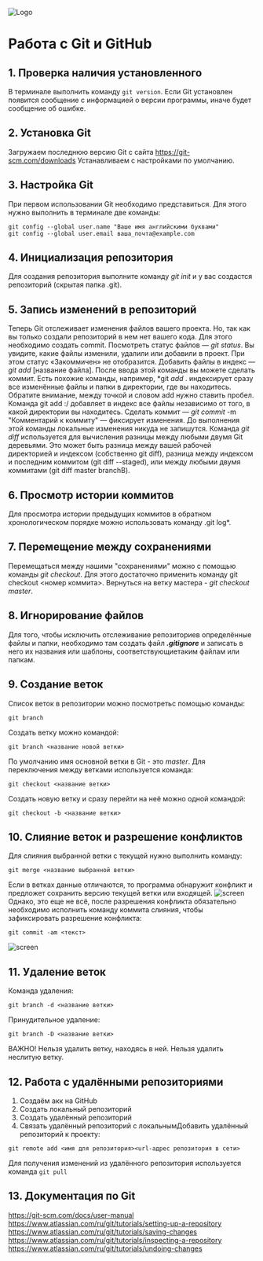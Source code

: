 ![Logo](png-transparent-computer-icons-github-github-leaf-logo-grass.png)
# **Работа с Git и GitHub**
## 1. Проверка наличия установленного 
В терминале выполнить команду `git version`.
Если Git установлен появится сообщение с информацией о версии программы, иначе будет сообщение об ошибке.
## 2. Установка Git
Загружаем последнюю версию Git с сайта https://git-scm.com/downloads
Устанавливаем с настройками по умолчанию.
 ## 3. Настройка Git
 При первом использовании Git необходимо представиться. Для этого нужно выполнить в терминале две команды:
 ```
 git config --global user.name "Ваше имя английскими буквами"
 git config --global user.email ваша_почта@example.com
 ```
 ## 4. Инициализация репозитория
 Для создания репозитория выполните команду *git init* и у вас создастся репозиторий (скрытая папка .git).
 ## 5. Запись изменений в репозиторий
 Теперь Git отслеживает изменения файлов вашего проекта. Но, так как вы только создали репозиторий в нем нет вашего кода. Для этого необходимо создать commit. Посмотреть статус файлов — *git status*. Вы увидите, какие файлы изменили, удалили или добавили в проект. При этом статус «Закоммичен» не отобразится. Добавить файлы в индекс — *git add* [название файла]. После ввода этой команды вы можете сделать коммит. Есть похожие команды, например, *git *add* . индексирует сразу все изменённые файлы и папки в директории, где вы находитесь. Обратите внимание, между точкой и словом add нужно ставить пробел. Команда git add :/ добавляет в индекс все файлы независимо от того, в какой директории вы находитесь. Сделать коммит — *git commit* -m "Комментарий к коммиту" — фиксирует изменения. До выполнения этой команды локальные изменения никуда не запишутся. Команда *git diff* используется для вычисления разницы между любыми двумя Git деревьями. Это может быть разница между вашей рабочей директорией и индексом (собственно git diff), разница между индексом и последним коммитом (git diff --staged), или между любыми двумя коммитами (git diff master branchB).
 ## 6. Просмотр истории коммитов
 Для просмотра истории предыдущих коммитов в обратном хронологическом порядке можно использовать команду .git log*.
 ## 7. Перемещение между сохранениями
 Перемещаться между нашими "сохранениями" можно с помощью команды *git checkout*. Для этого достаточно применить команду git checkout <номер коммита>. Вернуться на ветку мастера - *git checkout master*.
 ## 8. Игнорирование файлов
 Для того, чтобы исключить отслеживание репозиториев определённые файлы и папки, необходимо там создать файл ***.gitignore*** и записать в него их названия или шаблоны, соответствующиетаким файлам или папкам.
 ## 9. Создание веток
 Список веток в репозитории можно посмотретьс помощью команды:
```
git branch
```
 Создать ветку можно командой:
```
git branch <название новой ветки>
```
По умолчанию имя основной ветки в Git - это *master*.
Для переключения между ветками используется команда:
```
git checkout <название ветки>
```
Создать новую ветку и сразу перейти на неё можно одной командой:
```
git checkout -b <название ветки>
```
## 10. Слияние веток и разрешение конфликтов
Для слияния выбранной ветки с текущей нужно выполнить команду:
```
git merge <название выбранной ветки>
```
Если в ветках данные отличаются, то программа обнаружит конфликт и предложет сохранить версию текущей ветки или входящей.
![screen](Screenshot_1.png)
Однако, это еще не всё, после разрешения конфликта обязательно необходимо исполнить команду коммита слияния, чтобы зафиксировать разрешение конфликта:
```
git commit -am <текст>
```
![screen](Screenshot_2.png)
## 11. Удаление веток
Команда удаления:
```
git branch -d <название ветки>
``` 
Принудительное удаление:
```
git branch -D <название ветки>
```
ВАЖНО! Нельзя удалить ветку, находясь в ней. Нельзя удалить неслитую ветку.
## 12. Работа с удалёнными репозиториями
1. Создаём акк на GitHub
2. Создать локальный репозиторий
3. Создать удалённый репозиторий
4. Связать удалённый репозиторий с локальнымДобавить удалённый репозиторий к проекту:
```
git remote add <имя для репозитория><url-адрес репозитория в сети>
```
Для получения изменений из удалённого репозитория используется команда `git pull` 
## 13. Документация по Git
https://git-scm.com/docs/user-manual
https://www.atlassian.com/ru/git/tutorials/setting-up-a-repository
https://www.atlassian.com/ru/git/tutorials/saving-changes
https://www.atlassian.com/ru/git/tutorials/inspecting-a-repository
https://www.atlassian.com/ru/git/tutorials/undoing-changes



